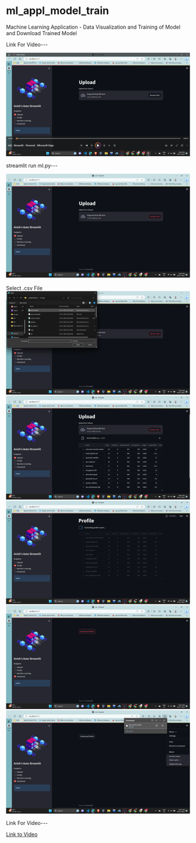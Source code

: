 # ml_appl_model_train
Machine Learning Application - Data Visualization and Training of Model and Download Trained Model


Link For Video---


<a href="https://drive.google.com/file/d/1U0u4fdrAYqhqhYdhkgAj3utjN3Ac584c/view?usp=sharing">
  <img src="https://github.com/AK1003018/ml_appl_model_train/blob/main/ml2_7.png" alt="Video Thumbnail">
</a>


<br>

streamlit run ml.py---


<div align="center">
  <img src="https://github.com/AK1003018/ml_appl_model_train/blob/main/ml2_1.png">
</div>

<br>
Select .csv File

<div align="center">
  <img src="https://github.com/AK1003018/ml_appl_model_train/blob/main/ml2_2.png">
</div>

<div align="center">
  <img src="https://github.com/AK1003018/ml_appl_model_train/blob/main/ml2_3.png">
</div>

<div align="center">
  <img src="https://github.com/AK1003018/ml_appl_model_train/blob/main/ml2_4.png">
</div>

<div align="center">
  <img src="https://github.com/AK1003018/ml_appl_model_train/blob/main/ml2_5.png">
</div>

<div align="center">
  <img src="https://github.com/AK1003018/ml_appl_model_train/blob/main/ml2_6.png">
</div>

Link For Video---

<a href="https://drive.google.com/file/d/1U0u4fdrAYqhqhYdhkgAj3utjN3Ac584c/view?usp=sharing">Link to Video</a>
